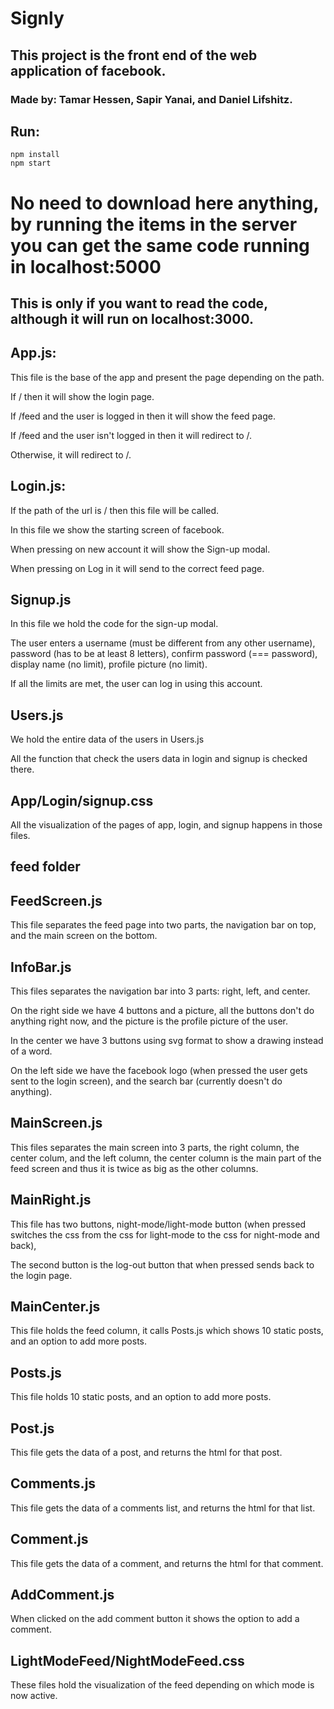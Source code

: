 # Signly

## This project is the front end of the web application of facebook.

### Made by: Tamar Hessen, Sapir Yanai, and Daniel Lifshitz.


## Run:
```
npm install
npm start
```

# No need to download here anything, by running the items in the server you can get the same code running in localhost:5000
## This is only if you want to read the code, although it will run on localhost:3000.

## App.js:
This file is the base of the app and present the page depending on the path.

If / then it will show the login page.

If /feed and the user is logged in then it will show the feed page.

If /feed and the user isn't logged in then it will redirect to /.

Otherwise, it will redirect to /.

## Login.js:
If the path of the url is / then this file will be called.

In this file we show the starting screen of facebook.

When pressing on new account it will show the Sign-up modal.

When pressing on Log in it will send to the correct feed page.

## Signup.js
In this file we hold the code for the sign-up modal.

The user enters a username (must be different from any other username), password (has to be at least 8 letters), confirm password (=== password), display name (no limit), profile picture (no limit).

If all the limits are met, the user can log in using this account.

## Users.js
We hold the entire data of the users in Users.js

All the function that check the users data in login and signup is checked there.

## App/Login/signup.css
All the visualization of the pages of app, login, and signup happens in those files.

## feed folder
## FeedScreen.js
This file separates the feed page into two parts, the navigation bar on top, and the main screen on the bottom.

## InfoBar.js
This files separates the navigation bar into 3 parts: right, left, and center.

On the right side we have 4 buttons and a picture, all the buttons don't do anything right now, and the picture is the profile picture of the user.

In the center we have 3 buttons using svg format to show a drawing instead of a word.

On the left side we have the facebook logo (when pressed the user gets sent to the login screen), and the search bar (currently doesn't do anything).

## MainScreen.js
This files separates the main screen into 3 parts, the right column, the center colum, and the left column, the center column is the main part of the feed screen and thus it is twice as big as the other columns.

## MainRight.js
This file has two buttons, night-mode/light-mode button (when pressed switches the css from the css for light-mode to the css for night-mode and back),

The second button is the log-out button that when pressed sends back to the login page.

## MainCenter.js
This file holds the feed column, it calls Posts.js which shows 10 static posts, and an option to add more posts.

## Posts.js

This file holds 10 static posts, and an option to add more posts.

## Post.js

This file gets the data of a post, and returns the html for that post.

## Comments.js

This file gets the data of a comments list, and returns the html for that list.

## Comment.js

This file gets the data of a comment, and returns the html for that comment.

## AddComment.js

When clicked on the add comment button it shows the option to add a comment.

## LightModeFeed/NightModeFeed.css

These files hold the visualization of the feed depending on which mode is now active.


